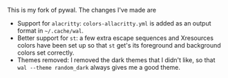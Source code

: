 This is my fork of pywal.  The changes I've made are
- Support for `alacritty`: `colors-allacritty.yml` is added as an output format in `~/.cache/wal`.
- Better support for `st`: a few extra escape sequences and Xresources colors have been set up so that `st` get's its foreground and background colors set correctly.
- Themes removed: I removed the dark themes that I didn't like, so that `wal --theme random_dark` always gives me a good theme.
